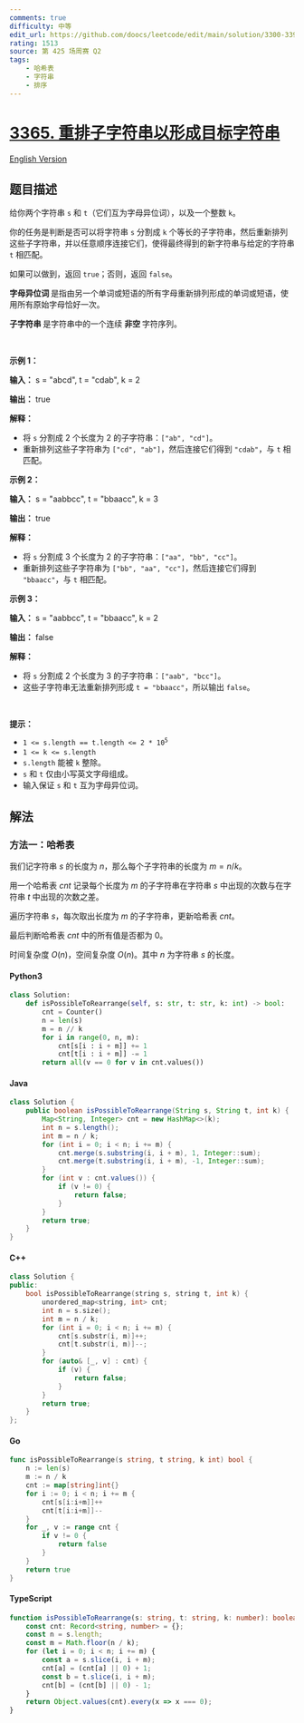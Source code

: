 ```yaml
---
comments: true
difficulty: 中等
edit_url: https://github.com/doocs/leetcode/edit/main/solution/3300-3399/3365.Rearrange%20K%20Substrings%20to%20Form%20Target%20String/README.md
rating: 1513
source: 第 425 场周赛 Q2
tags:
    - 哈希表
    - 字符串
    - 排序
---
```


<!-- problem:start -->

# [3365. 重排子字符串以形成目标字符串](https://leetcode.cn/problems/rearrange-k-substrings-to-form-target-string)

[English Version](/solution/3300-3399/3365.Rearrange%20K%20Substrings%20to%20Form%20Target%20String/README_EN.md)

## 题目描述

<!-- description:start -->

<p>给你两个字符串 <code>s</code> 和 <code>t</code>（它们互为字母异位词），以及一个整数 <code>k</code>。</p>

<p>你的任务是判断是否可以将字符串 <code>s</code> 分割成 <code>k</code> 个等长的子字符串，然后重新排列这些子字符串，并以任意顺序连接它们，使得最终得到的新字符串与给定的字符串 <code>t</code> 相匹配。</p>

<p>如果可以做到，返回 <code>true</code>；否则，返回 <code>false</code>。</p>

<p><strong>字母异位词&nbsp;</strong>是指由另一个单词或短语的所有字母重新排列形成的单词或短语，使用所有原始字母恰好一次。</p>

<p><strong>子字符串&nbsp;</strong>是字符串中的一个连续&nbsp;<b>非空&nbsp;</b>字符序列。</p>

<p>&nbsp;</p>

<p><strong class="example">示例 1：</strong></p>

<div class="example-block">
<p><strong>输入：</strong> <span class="example-io">s = "abcd", t = "cdab", k = 2</span></p>

<p><strong>输出：</strong> <span class="example-io">true</span></p>

<p><strong>解释：</strong></p>

<ul>
	<li>将 <code>s</code> 分割成 2 个长度为 2 的子字符串：<code>["ab", "cd"]</code>。</li>
	<li>重新排列这些子字符串为 <code>["cd", "ab"]</code>，然后连接它们得到 <code>"cdab"</code>，与 <code>t</code> 相匹配。</li>
</ul>
</div>

<p><strong class="example">示例 2：</strong></p>

<div class="example-block">
<p><strong>输入：</strong> <span class="example-io">s = "aabbcc", t = "bbaacc", k = 3</span></p>

<p><strong>输出：</strong> <span class="example-io">true</span></p>

<p><strong>解释：</strong></p>

<ul>
	<li>将 <code>s</code> 分割成 3 个长度为 2 的子字符串：<code>["aa", "bb", "cc"]</code>。</li>
	<li>重新排列这些子字符串为 <code>["bb", "aa", "cc"]</code>，然后连接它们得到 <code>"bbaacc"</code>，与 <code>t</code> 相匹配。</li>
</ul>
</div>

<p><strong class="example">示例 3：</strong></p>

<div class="example-block">
<p><strong>输入：</strong> <span class="example-io">s = "aabbcc", t = "bbaacc", k = 2</span></p>

<p><strong>输出：</strong> <span class="example-io">false</span></p>

<p><strong>解释：</strong></p>

<ul>
	<li>将 <code>s</code> 分割成 2 个长度为 3 的子字符串：<code>["aab", "bcc"]</code>。</li>
	<li>这些子字符串无法重新排列形成 <code>t = "bbaacc"</code>，所以输出 <code>false</code>。</li>
</ul>
</div>

<p>&nbsp;</p>

<p><strong>提示：</strong></p>

<ul>
	<li><code>1 &lt;= s.length == t.length &lt;= 2 * 10<sup>5</sup></code></li>
	<li><code>1 &lt;= k &lt;= s.length</code></li>
	<li><code>s.length</code> 能被 <code>k</code> 整除。</li>
	<li><code>s</code> 和 <code>t</code> 仅由小写英文字母组成。</li>
	<li>输入保证 <code>s</code> 和 <code>t</code> 互为字母异位词。</li>
</ul>

<!-- description:end -->

## 解法

<!-- solution:start -->

### 方法一：哈希表

我们记字符串 $s$ 的长度为 $n$，那么每个子字符串的长度为 $m = n / k$。

用一个哈希表 $\textit{cnt}$ 记录每个长度为 $m$ 的子字符串在字符串 $s$ 中出现的次数与在字符串 $t$ 中出现的次数之差。

遍历字符串 $s$，每次取出长度为 $m$ 的子字符串，更新哈希表 $\textit{cnt}$。

最后判断哈希表 $\textit{cnt}$ 中的所有值是否都为 $0$。

时间复杂度 $O(n)$，空间复杂度 $O(n)$。其中 $n$ 为字符串 $s$ 的长度。

<!-- tabs:start -->

#### Python3

```python
class Solution:
    def isPossibleToRearrange(self, s: str, t: str, k: int) -> bool:
        cnt = Counter()
        n = len(s)
        m = n // k
        for i in range(0, n, m):
            cnt[s[i : i + m]] += 1
            cnt[t[i : i + m]] -= 1
        return all(v == 0 for v in cnt.values())
```

#### Java

```java
class Solution {
    public boolean isPossibleToRearrange(String s, String t, int k) {
        Map<String, Integer> cnt = new HashMap<>(k);
        int n = s.length();
        int m = n / k;
        for (int i = 0; i < n; i += m) {
            cnt.merge(s.substring(i, i + m), 1, Integer::sum);
            cnt.merge(t.substring(i, i + m), -1, Integer::sum);
        }
        for (int v : cnt.values()) {
            if (v != 0) {
                return false;
            }
        }
        return true;
    }
}
```

#### C++

```cpp
class Solution {
public:
    bool isPossibleToRearrange(string s, string t, int k) {
        unordered_map<string, int> cnt;
        int n = s.size();
        int m = n / k;
        for (int i = 0; i < n; i += m) {
            cnt[s.substr(i, m)]++;
            cnt[t.substr(i, m)]--;
        }
        for (auto& [_, v] : cnt) {
            if (v) {
                return false;
            }
        }
        return true;
    }
};
```

#### Go

```go
func isPossibleToRearrange(s string, t string, k int) bool {
	n := len(s)
	m := n / k
	cnt := map[string]int{}
	for i := 0; i < n; i += m {
		cnt[s[i:i+m]]++
		cnt[t[i:i+m]]--
	}
	for _, v := range cnt {
		if v != 0 {
			return false
		}
	}
	return true
}
```

#### TypeScript

```ts
function isPossibleToRearrange(s: string, t: string, k: number): boolean {
    const cnt: Record<string, number> = {};
    const n = s.length;
    const m = Math.floor(n / k);
    for (let i = 0; i < n; i += m) {
        const a = s.slice(i, i + m);
        cnt[a] = (cnt[a] || 0) + 1;
        const b = t.slice(i, i + m);
        cnt[b] = (cnt[b] || 0) - 1;
    }
    return Object.values(cnt).every(x => x === 0);
}
```

<!-- tabs:end -->

<!-- solution:end -->

<!-- problem:end -->
